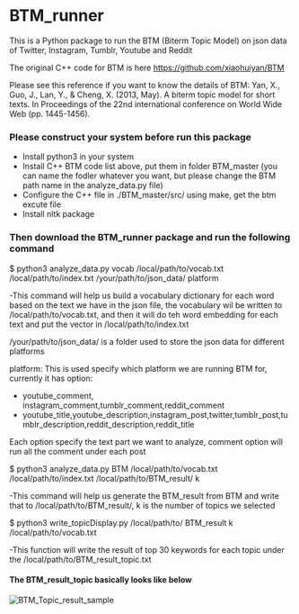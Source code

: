 # BTM_runner

This is a Python package to run the BTM (Biterm Topic Model) on json data of Twitter, Instagram, Tumblr, Youtube and Reddit

The original C++ code for BTM is here https://github.com/xiaohuiyan/BTM

Please see this reference if you want to know the details of BTM:
Yan, X., Guo, J., Lan, Y., & Cheng, X. (2013, May). A biterm topic model for short texts. In Proceedings of the 22nd international conference on World Wide Web (pp. 1445-1456).

### Please construct your system before run this package
- Install python3 in your system
- Install C++ BTM code list above, put them in folder BTM_master (you can name the fodler whatever you want, but please change the BTM path name in the analyze_data.py file)
- Configure the C++ file in ./BTM_master/src/ using make, get the btm excute file
- Install nltk package

### Then download the BTM_runner package and run the following command

$ python3 analyze_data.py vocab /local/path/to/vocab.txt /local/path/to/index.txt /your/path/to/json_data/ platform

-This command will help us build a vocabulary dictionary for each word based on the text we have in the json file, the vocabulary wil be written to /local/path/to/vocab.txt, and then it will do teh word embedding for each text and put the vector in /local/path/to/index.txt

/your/path/to/json_data/ is a folder used to store the json data for different platforms

platform: This is used specify which platform we are running BTM for, currently it has option:

- youtube_comment, instagram_comment,tumblr_comment,reddit_comment
- youtube_title,youtube_description,instagram_post,twitter,tumblr_post,tumblr_description,reddit_description,reddit_title

Each option specify the text part we want to analyze, comment option will run all the comment under each post

$ python3 analyze_data.py BTM /local/path/to/vocab.txt /local/path/to/index.txt /local/path/to/BTM_result/ k

-This command will help us generate the BTM_result from BTM and write that to /local/path/to/BTM_result/, k is the number of topics we selected

$ python3 write_topicDisplay.py /local/path/to/ BTM_result k /local/path/to/vocab.txt

-This function will write the result of top 30 keywords for each topic under the /local/path/to/BTM_result_topic.txt

#### The BTM_result_topic basically looks like below
![BTM_Topic_result_sample](https://github.com/Mathison/BTM_runner/topic_result.PNG)
